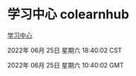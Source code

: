 # 学习中心 colearnhub
[学习中心](http://219.139.196.158:56308/colearnhub/)

2022年 06月 25日 星期六 18:40:02 CST

2022年 06月 25日 星期六 10:40:02 GMT
